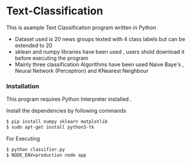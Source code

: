 # Text-Classification
  This is asample Text Classification program written in Python

  - Dataset used is 20 news groups texted with 4 class labels but can be extended to 20
  - sklean and numpy libraries have been used , users shold download it before executing the program
  - Mainly three classification Algorithms have been used Naive Baye's , Neural Network (Perceptron) and KNearest Neighbour
  
 ### Installation

 This program requires Python Interpreter installed .

Install the dependencies by following commands
```sh
$ pip install numpy sklearn matplotlib
$ sudo apt-get install python3-tk
```

For Executing

```sh
$ python classifier.py
$ NODE_ENV=production node app
```
